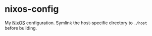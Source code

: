 nixos-config
============

My [NixOS](https://nixos.org) configuration.
Symlink the host-specific directory to `./host` before building.
